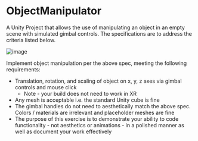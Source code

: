 # ObjectManipulator

A Unity Project that allows the use of manipulating an object in an empty scene with simulated gimbal controls. The specifications are to address the criteria listed below.

![image](https://user-images.githubusercontent.com/10134730/206636361-bad6c284-a141-4d2a-a91a-3adec1133ae4.png)

Implement object manipulation per the above spec, meeting the following requirements:

- Translation, rotation, and scaling of object on x, y, z axes via gimbal controls and mouse click
    - Note - your build does not need to work in XR
- Any mesh is acceptable i.e. the standard Unity cube is fine
- The gimbal handles do not need to aesthetically match the above spec. Colors / materials are irrelevant and placeholder meshes are fine
- The purpose of this exercise is to demonstrate your ability to code functionality - not aesthetics or animations - in a polished manner as well as document your work effectively

